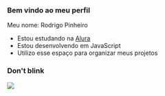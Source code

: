 ### Bem vindo ao meu perfil

Meu nome: Rodrigo Pinheiro
- Estou estudando na [Alura](https://alura.com.br)
- Estou desenvolvendo em JavaScript
- Utilizo esse espaço para organizar meus projetos


### Don't blink
![](https://media1.tenor.com/m/OGcLN4jyjxYAAAAd/doctor-who-knocking.gif)
